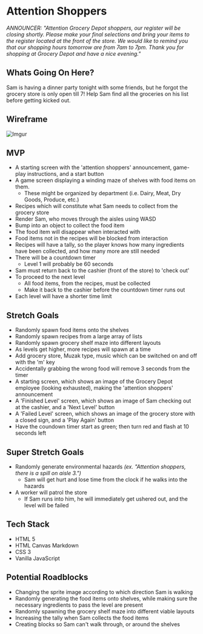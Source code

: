 # Attention Shoppers

_ANNOUNCER: "Attention Grocery Depot shoppers, our register will be closing shortly. Please make your final selections and bring your items to the register located at the front of the store. We would like to remind you that our shopping hours tomorrow are from 7am to 7pm. Thank you for shopping at Grocery Depot and have a nice evening."_

## Whats Going On Here?

Sam is having a dinner party tonight with some friends, but he forgot the grocery store is only open till 7! Help Sam find all the groceries on his list before getting kicked out.

## Wireframe

![Imgur](https://i.imgur.com/FK1dmyP.png)

## MVP

- A starting screen with the 'attention shoppers' announcement, game-play instructions, and a start button
- A game screen displaying a winding maze of shelves with food items on them.
  - These might be organized by department (i.e. Dairy, Meat, Dry Goods, Produce, etc.)
- Recipes which will constitute what Sam needs to collect from the grocery store
- Render Sam, who moves through the aisles using WASD
- Bump into an object to collect the food item
- The food item will disappear when interacted with
- Food items not in the recipes will be blocked from interaction
- Recipes will have a tally, so the player knows how many ingredients have been collected, and how many more are still needed
- There will be a countdown timer
  - Level 1 will probably be 60 seconds
- Sam must return back to the cashier (front of the store) to 'check out'
- To proceed to the next level
  - All food items, from the recipes, must be collected
  - Make it back to the cashier before the countdown timer runs out
- Each level will have a shorter time limit

## Stretch Goals

- Randomly spawn food items onto the shelves
- Randomly spawn recipes from a large array of lists
- Randomly spawn grocery shelf maze into different layouts
- As levels get higher, more recipes will spawn at a time
- Add grocery store, Muzak type, music which can be switched on and off with the 'm' key
- Accidentally grabbing the wrong food will remove 3 seconds from the timer
- A starting screen, which shows an image of the Grocery Depot employee (looking exhausted), making the 'attention shoppers' announcement
- A 'Finished Level' screen, which shows an image of Sam checking out at the cashier, and a 'Next Level' button
- A 'Failed Level' screen, which shows an image of the grocery store with a closed sign, and a 'Play Again' button
- Have the coundown timer start as green; then turn red and flash at 10 seconds left

## Super Stretch Goals

- Randomly generate environmental hazards _(ex. "Attention shoppers, there is a spill on aisle 3.")_
  - Sam will get hurt and lose time from the clock if he walks into the hazards
- A worker will patrol the store
  - If Sam runs into him, he will immediately get ushered out, and the level will be failed

## Tech Stack

- HTML 5
- HTML Canvas Markdown
- CSS 3
- Vanilla JavaScript

## Potential Roadblocks

- Changing the sprite image according to which direction Sam is walking
- Randomly generating the food items onto shelves, while making sure the necessary ingredients to pass the level are present
- Randomly spawning the grocery shelf maze into different viable layouts
- Increasing the tally when Sam collects the food items
- Creating blocks so Sam can't walk through, or around the shelves
